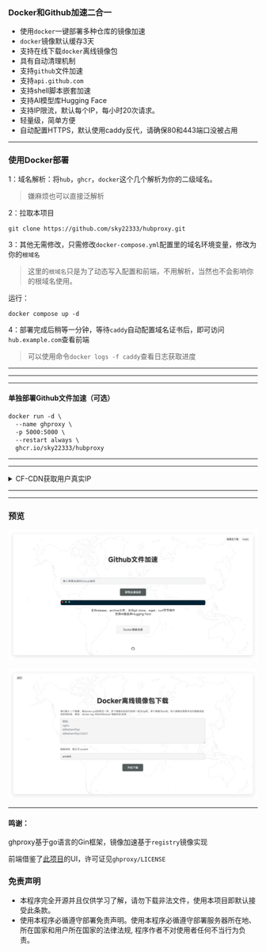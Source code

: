 ### Docker和Github加速二合一

- 使用`docker`一键部署多种仓库的镜像加速
- `docker`镜像默认缓存3天
- 支持在线下载`docker`离线镜像包
- 具有自动清理机制
- 支持`github`文件加速
- 支持`api.github.com`
- 支持shell脚本嵌套加速
- 支持Al模型库Hugging Face
- 支持IP限流，默认每个IP，每小时20次请求。
- 轻量级，简单方便
- 自动配置HTTPS，默认使用caddy反代，请确保80和443端口没被占用

---

### 使用Docker部署

1：域名解析：将`hub`，`ghcr`，`docker`这个几个解析为你的二级域名。

> 嫌麻烦也可以直接泛解析


2：拉取本项目
```
git clone https://github.com/sky22333/hubproxy.git
```


3：其他无需修改，只需修改`docker-compose.yml`配置里的域名环境变量，修改为你的`根域名`

> 这里的`根域名`只是为了动态写入配置和前端，不用解析，当然也不会影响你的根域名使用。

运行：
```
docker compose up -d
```

4：部署完成后稍等一分钟，等待`caddy`自动配置域名证书后，即可访问`hub.example.com`查看前端

> 可以使用命令`docker logs -f caddy`查看日志获取进度



---
---
---

#### 单独部署Github文件加速（可选）
```
docker run -d \
  --name ghproxy \
  -p 5000:5000 \
  --restart always \
  ghcr.io/sky22333/hubproxy
```

---
---


<details>
  <summary>CF-CDN获取用户真实IP</summary>
  

-   替换`Caddyfile`配置

```
hub.{$DOMAIN} {
    reverse_proxy * ghproxy:5000 {
        header_up X-Real-IP {http.request.header.CF-Connecting-IP}
        header_up X-Forwarded-For {http.request.header.CF-Connecting-IP}
        header_up X-Forwarded-Proto {http.request.scheme}
        header_up CF-IPCountry {http.request.header.CF-IPCountry}
    }
}

docker.{$DOMAIN} {
    @v2_manifest_blob path_regexp v2_rewrite ^/v2/([^/]+)/(manifests|blobs)/(.*)$
    handle @v2_manifest_blob {
        rewrite * /v2/library/{re.v2_rewrite.1}/{re.v2_rewrite.2}/{re.v2_rewrite.3}
    }

    reverse_proxy * docker:5000 {
        header_up X-Real-IP {http.request.header.CF-Connecting-IP}
        header_up X-Forwarded-For {http.request.header.CF-Connecting-IP}
        header_up X-Forwarded-Proto {http.request.scheme}
        header_up CF-IPCountry {http.request.header.CF-IPCountry}
    }
}

ghcr.{$DOMAIN} {
    reverse_proxy * ghcr:5000 {
        header_up X-Real-IP {http.request.header.CF-Connecting-IP}
        header_up X-Forwarded-For {http.request.header.CF-Connecting-IP}
        header_up X-Forwarded-Proto {http.request.scheme}
        header_up CF-IPCountry {http.request.header.CF-IPCountry}
    }
}
```

</details>


---
---

### 预览

![预览](./.github/workflows/ghp.jpg)

![预览](./.github/workflows/docker.jpg)


---

#### 鸣谢：

ghproxy基于go语言的Gin框架，镜像加速基于`registry`镜像实现

前端借鉴了[此项目](https://github.com/WJQSERVER-STUDIO/ghproxy)的UI，许可证见`ghproxy/LICENSE`


### 免责声明

* 本程序完全开源并且仅供学习了解，请勿下载非法文件，使用本项目即默认接受此条款。
* 使用本程序必循遵守部署免责声明。使用本程序必循遵守部署服务器所在地、所在国家和用户所在国家的法律法规, 程序作者不对使用者任何不当行为负责。
